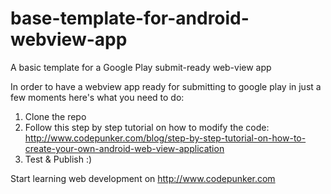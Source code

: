 base-template-for-android-webview-app
=====================================

A basic template for a Google Play submit-ready web-view app

In order to have a webview app ready for submitting to google play in just a few moments here's what you need to do:

1. Clone the repo
2. Follow this step by step tutorial on how to modify the code: http://www.codepunker.com/blog/step-by-step-tutorial-on-how-to-create-your-own-android-web-view-application
3. Test & Publish :)

Start learning web development on http://www.codepunker.com
